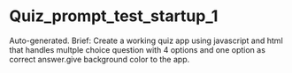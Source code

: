 # Quiz_prompt_test_startup_1

Auto-generated. Brief: Create a working quiz app  using javascript and html that handles multple choice question with 4 options and one option as correct answer.give background color to the app.